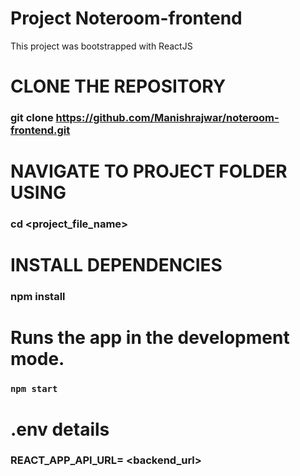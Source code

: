 # Project Noteroom-frontend

This project was bootstrapped with ReactJS

# CLONE THE REPOSITORY 
### git clone https://github.com/Manishrajwar/noteroom-frontend.git

# NAVIGATE TO PROJECT FOLDER  USING 
### cd <project_file_name> 

# INSTALL DEPENDENCIES 
### npm install 

# Runs the app in the development mode.
### `npm start`

# .env details 
### REACT_APP_API_URL= <backend_url>

